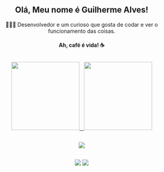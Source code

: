 

<div align="center">  
  <div>
    <H2>Olá, Meu nome é Guilherme Alves!</H2>
    👩🏽‍💻 Desenvolvedor e um curioso que gosta de codar e ver o funcionamento das coisas.
  </div>
  <h4>Ah, café é vida! ☕</h4>
</div>

##

<div align="center">
  <a href="https://github.com/guialvesds">
  <img height="180em" src="https://github-readme-stats.vercel.app/api/top-langs/?username=guialvesds&locale=pt-BR&theme=highcontrast&layout=compact&langs_count=6&size_weight=0.4&count_weight=0.6&exclude_repo=PousadaKatedral&hide=html,css,blade,tex"/>
  &nbsp;
  <img height="180em" src="https://github-readme-stats.vercel.app/api?username=guialvesds&locale=pt-BR&theme=highcontrast&show_icons=true&custom_title=Estatísticas"/>
</div>
    
##

<p align="center">
  <a href="#">
    <img src="https://skillicons.dev/icons?i=java,spring,nodejs,js,ts,angular,html,css,figma,git,mongodb&theme=light" />
  </a>
</p>

 ##
 
 
<div align="center"> 
  <a href = "mailto:guilherme_ealves@outlook.com"><img src="https://img.shields.io/badge/-Gmail-%23333?style=for-the-badge&logo=gmail&logoColor=white" target="_blank"></a>
  <a href="https://www.linkedin.com/in/guilherme-alves-67aa60155" target="_blank"><img src="https://img.shields.io/badge/-LinkedIn-%230077B5?style=for-the-badge&logo=linkedin&logoColor=white" target="_blank"></a> 
</div>
